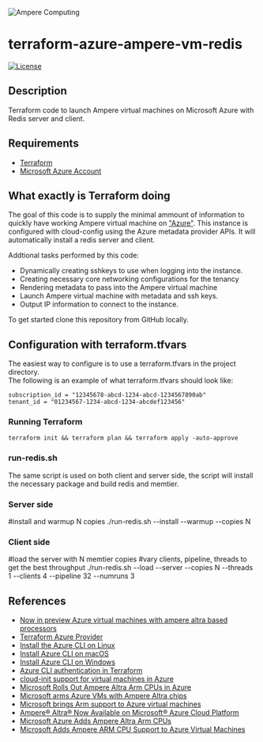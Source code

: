 ![Ampere Computing](https://avatars2.githubusercontent.com/u/34519842?s=400&u=1d29afaac44f477cbb0226139ec83f73faefe154&v=4)

# terraform-azure-ampere-vm-redis

[![License](https://img.shields.io/badge/License-Apache%202.0-blue.svg)](https://opensource.org/licenses/Apache-2.0)

## Description

Terraform code to launch Ampere virtual machines on Microsoft Azure with Redis server and client.

## Requirements

 * [Terraform](https://www.terraform.io/downloads.html)
 * [Microsoft Azure Account](https://azure.microsoft.com/en-us/)

## What exactly is Terraform doing

The goal of this code is to supply the minimal ammount of information to quickly have working Ampere virtual machine on ["Azure"](https://azure.microsoft.com/en-us/).
This instance is configured with cloud-config using the Azure metadata provider APIs.
It will automatically install a redis server and client.

Addtional tasks performed by this code:

* Dynamically creating sshkeys to use when logging into the instance.
* Creating necessary core networking configurations for the tenancy
* Rendering metadata to pass into the Ampere virtual machine
* Launch Ampere virtual machine with metadata and ssh keys.
* Output IP information to connect to the instance.

To get started clone this repository from GitHub locally.

## Configuration with terraform.tfvars

The easiest way to configure is to use a terraform.tfvars in the project directory.  
The following is an example of what terraform.tfvars should look like:

```
subscription_id = "12345678-abcd-1234-abcd-1234567890ab"
tenant_id = "01234567-1234-abcd-1234-abcdef123456"
```

### Running Terraform

```
terraform init && terraform plan && terraform apply -auto-approve
```
### run-redis.sh

The same script is used on both client and server side, the script will install the necessary package and build redis and memtier. 


### Server side
#install and warmup N copies
./run-redis.sh --install --warmup --copies N

### Client side
#load the server with N memtier copies
#vary clients, pipeline, threads to get the best throughput 
./run-redis.sh --load --server <ip> --copies N --threads 1 --clients 4 --pipeline 32 --numruns 3

## References

* [Now in preview Azure virtual machines with ampere altra based processors](https://azure.microsoft.com/en-us/blog/now-in-preview-azure-virtual-machines-with-ampere-altra-armbased-processors)
* [Terraform Azure Provider](https://registry.terraform.io/providers/hashicorp/azurerm/latest/docs)
* [Install the Azure CLI on Linux](https://docs.microsoft.com/en-us/cli/azure/install-azure-cli-linux?pivots=apt)
* [Install Azure CLI on macOS](https://docs.microsoft.com/en-us/cli/azure/install-azure-cli-macos)
* [Install Azure CLI on Windows](https://docs.microsoft.com/en-us/cli/azure/install-azure-cli-windows)
* [Azure CLI authentication in Terraform](https://registry.terraform.io/providers/hashicorp/azurerm/latest/docs/guides/azure_cli)
* [cloud-init support for virtual machines in Azure](https://docs.microsoft.com/en-us/azure/virtual-machines/linux/using-cloud-init)
* [Microsoft Rolls Out Ampere Altra Arm CPUs in Azure](https://www.hpcwire.com/2022/04/05/microsoft-rolls-out-ampere-altra-arm-cpus-in-azure/)
* [Microsoft arms Azure VMs with Ampere Altra chips](https://www.theregister.com/2022/04/05/microsoft_ampere_azure_vm/)
* [Microsoft brings Arm support to Azure virtual machines](https://www.zdnet.com/article/microsoft-brings-arm-support-to-azure-virtual-machines/)
* [Ampere® Altra® Now Available on Microsoft® Azure Cloud Platform](https://amperecomputing.com/blogs/2022-04-04/ampere-altra-now-available-on-microsoft-azure-cloud-platform.html)
* [Microsoft Azure Adds Ampere Altra Arm CPUs](https://www.servethehome.com/microsoft-azure-adds-ampere-altra-arm-cpus/)
* [Microsoft Adds Ampere ARM CPU Support to Azure Virtual Machines](https://petri.com/microsoft-adds-ampere-arm-cpu-support-to-azure-virtual-machines/)
